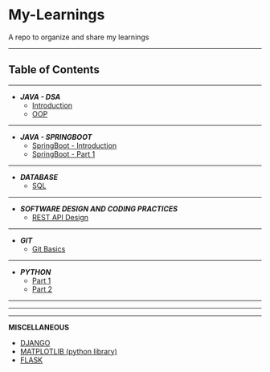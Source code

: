 # My-Learnings
A repo to organize and share my learnings

***

## Table of Contents

***

* ***JAVA - DSA***
  * [Introduction](Notes/Java_DSA_Notes/java_dsa_intro.md)
  * [OOP](Notes/Java_DSA_Notes/java_dsa_oop.md)

***

* ***JAVA - SPRINGBOOT***
  * [SpringBoot - Introduction](Notes/SpringBoot_Notes/java_springboot_intro.md)
  * [SpringBoot - Part 1](Notes/SpringBoot_Notes/springboot_part_1.md)
  
***

* ***DATABASE***
  * [SQL](Notes/Database_Notes/sql_note.md)

***

* ***SOFTWARE DESIGN AND CODING PRACTICES***
  * [REST API Design](Notes/Backend_Design_Notes/REST_api_design.md) 

***

* ***GIT***
  * [Git Basics](Notes/Git_Notes/Linux_Git_Notes.md) 

***

* ***PYTHON***
    * [Part 1](Notes/Python_Notes/python_note.md)
    * [Part 2](Notes/Python_Notes/python_note_part_2.md)
  
***  
***
***

**MISCELLANEOUS**
* [DJANGO](Notes/Python_Notes/django_note.md)
* [MATPLOTLIB (python library)](Notes/Python_Notes/matplotlib_note.md)
* [FLASK](Notes/Python_Notes/python_flask_1.md)